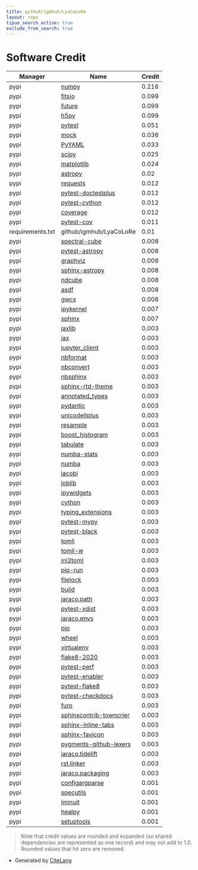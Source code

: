 ```yaml
---
title: github/igmhub/LyaCoLoRe
layout: repo
tipue_search_active: true
exclude_from_search: true
---
```

# Software Credit

|Manager|Name|Credit|
|-------|----|------|
|pypi|[numpy](https://www.numpy.org)|0.216|
|pypi|[fitsio](https://github.com/esheldon/fitsio)|0.099|
|pypi|[future](https://python-future.org)|0.099|
|pypi|[h5py](http://www.h5py.org)|0.099|
|pypi|[pytest](https://pypi.org/project/pytest)|0.051|
|pypi|[mock](https://pypi.org/project/mock)|0.036|
|pypi|[PyYAML](https://pypi.org/project/PyYAML)|0.033|
|pypi|[scipy](https://www.scipy.org)|0.025|
|pypi|[matplotlib](https://pypi.org/project/matplotlib)|0.024|
|pypi|[astropy](https://pypi.org/project/astropy)|0.02|
|pypi|[requests](https://pypi.org/project/requests)|0.012|
|pypi|[pytest-doctestplus](https://pypi.org/project/pytest-doctestplus)|0.012|
|pypi|[pytest-cython](https://pypi.org/project/pytest-cython)|0.012|
|pypi|[coverage](https://pypi.org/project/coverage)|0.012|
|pypi|[pytest-cov](https://pypi.org/project/pytest-cov)|0.011|
|requirements.txt|github/igmhub/LyaCoLoRe|0.01|
|pypi|[spectral-cube](https://pypi.org/project/spectral-cube)|0.008|
|pypi|[pytest-astropy](https://pypi.org/project/pytest-astropy)|0.008|
|pypi|[graphviz](https://pypi.org/project/graphviz)|0.008|
|pypi|[sphinx-astropy](https://pypi.org/project/sphinx-astropy)|0.008|
|pypi|[ndcube](https://pypi.org/project/ndcube)|0.008|
|pypi|[asdf](https://pypi.org/project/asdf)|0.008|
|pypi|[gwcs](https://pypi.org/project/gwcs)|0.008|
|pypi|[ipykernel](https://pypi.org/project/ipykernel)|0.007|
|pypi|[sphinx](https://pypi.org/project/sphinx)|0.007|
|pypi|[jaxlib](https://github.com/google/jax)|0.003|
|pypi|[jax](https://github.com/google/jax)|0.003|
|pypi|[jupyter_client](https://jupyter.org)|0.003|
|pypi|[nbformat](https://pypi.org/project/nbformat)|0.003|
|pypi|[nbconvert](https://pypi.org/project/nbconvert)|0.003|
|pypi|[nbsphinx](https://pypi.org/project/nbsphinx)|0.003|
|pypi|[sphinx-rtd-theme](https://pypi.org/project/sphinx-rtd-theme)|0.003|
|pypi|[annotated_types](https://pypi.org/project/annotated_types)|0.003|
|pypi|[pydantic](https://pypi.org/project/pydantic)|0.003|
|pypi|[unicodeitplus](https://pypi.org/project/unicodeitplus)|0.003|
|pypi|[resample](https://pypi.org/project/resample)|0.003|
|pypi|[boost_histogram](https://pypi.org/project/boost_histogram)|0.003|
|pypi|[tabulate](https://pypi.org/project/tabulate)|0.003|
|pypi|[numba-stats](https://pypi.org/project/numba-stats)|0.003|
|pypi|[numba](https://pypi.org/project/numba)|0.003|
|pypi|[jacobi](https://pypi.org/project/jacobi)|0.003|
|pypi|[joblib](https://pypi.org/project/joblib)|0.003|
|pypi|[ipywidgets](https://pypi.org/project/ipywidgets)|0.003|
|pypi|[cython](https://pypi.org/project/cython)|0.003|
|pypi|[typing_extensions](https://pypi.org/project/typing_extensions)|0.003|
|pypi|[pytest-mypy](https://pypi.org/project/pytest-mypy)|0.003|
|pypi|[pytest-black](https://pypi.org/project/pytest-black)|0.003|
|pypi|[tomli](https://pypi.org/project/tomli)|0.003|
|pypi|[tomli-w](https://pypi.org/project/tomli-w)|0.003|
|pypi|[ini2toml](https://pypi.org/project/ini2toml)|0.003|
|pypi|[pip-run](https://pypi.org/project/pip-run)|0.003|
|pypi|[filelock](https://pypi.org/project/filelock)|0.003|
|pypi|[build](https://pypi.org/project/build)|0.003|
|pypi|[jaraco.path](https://pypi.org/project/jaraco.path)|0.003|
|pypi|[pytest-xdist](https://pypi.org/project/pytest-xdist)|0.003|
|pypi|[jaraco.envs](https://pypi.org/project/jaraco.envs)|0.003|
|pypi|[pip](https://pypi.org/project/pip)|0.003|
|pypi|[wheel](https://pypi.org/project/wheel)|0.003|
|pypi|[virtualenv](https://pypi.org/project/virtualenv)|0.003|
|pypi|[flake8-2020](https://pypi.org/project/flake8-2020)|0.003|
|pypi|[pytest-perf](https://pypi.org/project/pytest-perf)|0.003|
|pypi|[pytest-enabler](https://pypi.org/project/pytest-enabler)|0.003|
|pypi|[pytest-flake8](https://pypi.org/project/pytest-flake8)|0.003|
|pypi|[pytest-checkdocs](https://pypi.org/project/pytest-checkdocs)|0.003|
|pypi|[furo](https://pypi.org/project/furo)|0.003|
|pypi|[sphinxcontrib-towncrier](https://pypi.org/project/sphinxcontrib-towncrier)|0.003|
|pypi|[sphinx-inline-tabs](https://pypi.org/project/sphinx-inline-tabs)|0.003|
|pypi|[sphinx-favicon](https://pypi.org/project/sphinx-favicon)|0.003|
|pypi|[pygments-github-lexers](https://pypi.org/project/pygments-github-lexers)|0.003|
|pypi|[jaraco.tidelift](https://pypi.org/project/jaraco.tidelift)|0.003|
|pypi|[rst.linker](https://pypi.org/project/rst.linker)|0.003|
|pypi|[jaraco.packaging](https://pypi.org/project/jaraco.packaging)|0.003|
|pypi|[configargparse](https://github.com/bw2/ConfigArgParse)|0.001|
|pypi|[specutils](https://specutils.readthedocs.io/)|0.001|
|pypi|[iminuit](https://iminuit.readthedocs.io)|0.001|
|pypi|[healpy](http://github.com/healpy)|0.001|
|pypi|[setuptools](https://github.com/pypa/setuptools)|0.001|


> Note that credit values are rounded and expanded (so shared dependencies are represented as one record) and may not add to 1.0. Rounded values that hit zero are removed.


- Generated by [CiteLang](https://github.com/vsoch/citelang)
